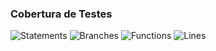 ### Cobertura de Testes

![Statements](./coverage/badges/statements.svg)
![Branches](./coverage/badges/branches.svg)
![Functions](./coverage/badges/functions.svg)
![Lines](./coverage/badges/lines.svg)
